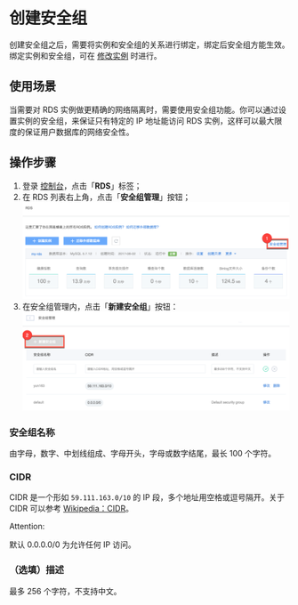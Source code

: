# 创建安全组

创建安全组之后，需要将实例和安全组的关系进行绑定，绑定后安全组方能生效。
绑定实例和安全组，可在 [修改实例](../md.html#!平台服务/RDS/使用指南/实例/创建RDS实例.md) 时进行。

## 使用场景
当需要对 RDS 实例做更精确的网络隔离时，需要使用安全组功能。你可以通过设置实例的安全组，来保证只有特定的 IP 地址能访问 RDS 实例，这样可以最大限度的保证用户数据库的网络安全性。

## 操作步骤

1. 登录 [控制台](https://c.163.com/dashboard#/m/rds/)，点击「**RDS**」标签；
2. 在 RDS 列表右上角，点击「**安全组管理**」按钮；
![](../../image/使用指南-安全组管理.png)
3. 在安全组管理内，点击「**新建安全组**」按钮：
![](../../image/使用指南-安全组-新建安全组.png)

### 安全组名称
由字母，数字、中划线组成、字母开头，字母或数字结尾，最长 100 个字符。

### CIDR
CIDR 是一个形如 `59.111.163.0/10` 的 IP 段，多个地址用空格或逗号隔开。关于 CIDR 可以参考 [Wikipedia：CIDR](https://zh.wikipedia.org/wiki/%E6%97%A0%E7%B1%BB%E5%88%AB%E5%9F%9F%E9%97%B4%E8%B7%AF%E7%94%B1)。

<span>Attention:</span><div class="alertContent">默认 0.0.0.0/0 为允许任何 IP 访问。</div>

### （选填）描述
最多 256 个字符，不支持中文。

